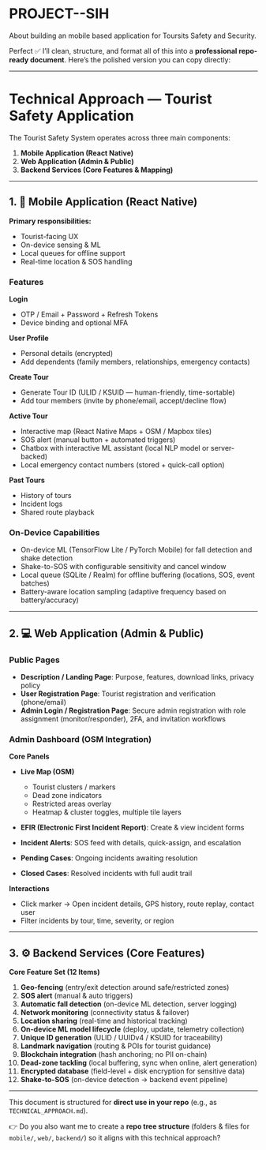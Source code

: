 # PROJECT--SIH
About building an mobile based application for Toursits Safety and Security.

Perfect ✅ I’ll clean, structure, and format all of this into a **professional repo-ready document**.
Here’s the polished version you can copy directly:

---

# Technical Approach — Tourist Safety Application

The Tourist Safety System operates across three main components:

1. **Mobile Application (React Native)**
2. **Web Application (Admin & Public)**
3. **Backend Services (Core Features & Mapping)**

---

## 1. 📱 Mobile Application (React Native)

**Primary responsibilities:**

* Tourist-facing UX
* On-device sensing & ML
* Local queues for offline support
* Real-time location & SOS handling

### Features

**Login**

* OTP / Email + Password + Refresh Tokens
* Device binding and optional MFA

**User Profile**

* Personal details (encrypted)
* Add dependents (family members, relationships, emergency contacts)

**Create Tour**

* Generate Tour ID (ULID / KSUID — human-friendly, time-sortable)
* Add tour members (invite by phone/email, accept/decline flow)

**Active Tour**

* Interactive map (React Native Maps + OSM / Mapbox tiles)
* SOS alert (manual button + automated triggers)
* Chatbox with interactive ML assistant (local NLP model or server-backed)
* Local emergency contact numbers (stored + quick-call option)

**Past Tours**

* History of tours
* Incident logs
* Shared route playback

### On-Device Capabilities

* On-device ML (TensorFlow Lite / PyTorch Mobile) for fall detection and shake detection
* Shake-to-SOS with configurable sensitivity and cancel window
* Local queue (SQLite / Realm) for offline buffering (locations, SOS, event batches)
* Battery-aware location sampling (adaptive frequency based on battery/accuracy)

---

## 2. 💻 Web Application (Admin & Public)

### Public Pages

* **Description / Landing Page**: Purpose, features, download links, privacy policy
* **User Registration Page**: Tourist registration and verification (phone/email)
* **Admin Login / Registration Page**: Secure admin registration with role assignment (monitor/responder), 2FA, and invitation workflows

### Admin Dashboard (OSM Integration)

**Core Panels**

* **Live Map (OSM)**

  * Tourist clusters / markers
  * Dead zone indicators
  * Restricted areas overlay
  * Heatmap & cluster toggles, multiple tile layers
* **EFIR (Electronic First Incident Report)**: Create & view incident forms
* **Incident Alerts**: SOS feed with details, quick-assign, and escalation
* **Pending Cases**: Ongoing incidents awaiting resolution
* **Closed Cases**: Resolved incidents with full audit trail

**Interactions**

* Click marker → Open incident details, GPS history, route replay, contact user
* Filter incidents by tour, time, severity, or region

---

## 3. ⚙️ Backend Services (Core Features)

**Core Feature Set (12 Items)**

1. **Geo-fencing** (entry/exit detection around safe/restricted zones)
2. **SOS alert** (manual & auto triggers)
3. **Automatic fall detection** (on-device ML detection, server logging)
4. **Network monitoring** (connectivity status & failover)
5. **Location sharing** (real-time and historical tracking)
6. **On-device ML model lifecycle** (deploy, update, telemetry collection)
7. **Unique ID generation** (ULID / UUIDv4 / KSUID for traceability)
8. **Landmark navigation** (routing & POIs for tourist guidance)
9. **Blockchain integration** (hash anchoring; no PII on-chain)
10. **Dead-zone tackling** (local buffering, sync when online, alert generation)
11. **Encrypted database** (field-level + disk encryption for sensitive data)
12. **Shake-to-SOS** (on-device detection → backend event pipeline)

---

This document is structured for **direct use in your repo** (e.g., as `TECHNICAL_APPROACH.md`).

👉 Do you also want me to create a **repo tree structure** (folders & files for `mobile/`, `web/`, `backend/`) so it aligns with this technical approach?
